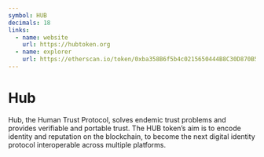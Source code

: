 ```yaml
---
symbol: HUB
decimals: 18
links:
  - name: website
    url: https://hubtoken.org
  - name: explorer
    url: https://etherscan.io/token/0xba358B6f5b4c0215650444B8C30D870B55050D2D
---
```


# Hub

Hub, the Human Trust Protocol, solves endemic trust problems and provides verifiable and portable trust. The HUB token’s aim is to encode identity and reputation on the blockchain, to become the next digital identity protocol interoperable across multiple platforms.
